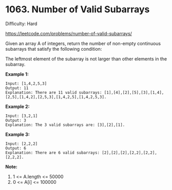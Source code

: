 # 1063. Number of Valid Subarrays

Difficulty: Hard

https://leetcode.com/problems/number-of-valid-subarrays/

Given an array A of integers, return the number of non-empty continuous subarrays that satisfy the following condition:

The leftmost element of the subarray is not larger than other elements in the subarray.

**Example 1:**
```
Input: [1,4,2,5,3]
Output: 11
Explanation: There are 11 valid subarrays: [1],[4],[2],[5],[3],[1,4],[2,5],[1,4,2],[2,5,3],[1,4,2,5],[1,4,2,5,3].
```

**Example 2:**
```
Input: [3,2,1]
Output: 3
Explanation: The 3 valid subarrays are: [3],[2],[1].
```

**Example 3:**
```
Input: [2,2,2]
Output: 6
Explanation: There are 6 valid subarrays: [2],[2],[2],[2,2],[2,2],[2,2,2].
```

**Note:**

1. 1 <= A.length <= 50000
2. 0 <= A[i] <= 100000
